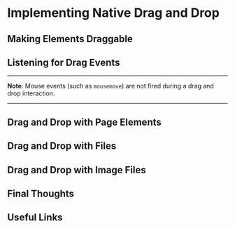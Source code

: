 Implementing Native Drag and Drop
=================================

## Making Elements Draggable

## Listening for Drag Events

***
**Note**: Mouse events (such as `mousemove`) are not fired during a drag and drop interaction.
***

## Drag and Drop with Page Elements

## Drag and Drop with Files

## Drag and Drop with Image Files

## Final Thoughts

## Useful Links
